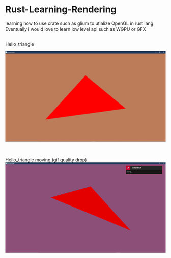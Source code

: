 # Rust-Learning-Rendering
learning how to use crate such as glium to utialize OpenGL in rust lang. Eventually i would love to learn low level api such as WGPU or GFX 
<br/>

<br/>
Hello_triangle
<br/>

![title](https://github.com/KDahir247/Rust-Learning-Rendering/blob/main/pic/hello_triangle.png)

<br/>

Hello_triangle moving (gif quality drop)
![me](https://github.com/KDahir247/Rust-Learning-Rendering/blob/main/pic/hello_triangle_pingpong.gif)

